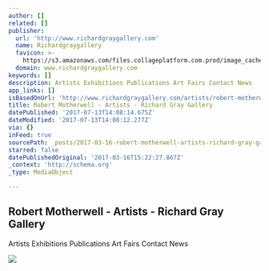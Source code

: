 ```yaml
---
author: []
related: []
publisher:
  url: 'http://www.richardgraygallery.com'
  name: Richardgraygallery
  favicon: >-
    https://s3.amazonaws.com/files.collageplatform.com.prod/image_cache/favicon/application/5761760584184e24248b4568/119179997a1b4a941daaf96d987c8021.png
  domain: www.richardgraygallery.com
keywords: []
description: Artists Exhibitions Publications Art Fairs Contact News
app_links: []
isBasedOnUrl: 'http://www.richardgraygallery.com/artists/robert-motherwell?view=slider#3'
title: Robert Motherwell - Artists - Richard Gray Gallery
datePublished: '2017-07-13T14:08:14.675Z'
dateModified: '2017-07-13T14:08:12.277Z'
via: {}
inFeed: true
sourcePath: _posts/2017-03-16-robert-motherwell-artists-richard-gray-gallery.md
starred: false
datePublishedOriginal: '2017-03-16T15:22:27.867Z'
_context: 'http://schema.org'
_type: MediaObject

---
```

<article style=""><h1>Robert Motherwell - Artists - Richard Gray Gallery</h1><p>Artists Exhibitions Publications Art Fairs Contact News</p><img src="https://s3.amazonaws.com/files.collageplatform.com.prod/image_cache/1010x580_fit/5761760584184e24248b4568/0c23382108696fbe3359ba2dd54c5c1a.jpg" /></article>
